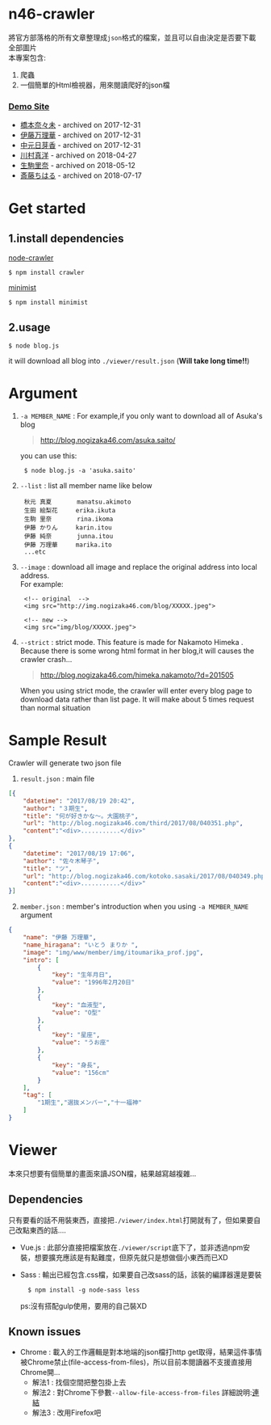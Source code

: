 n46-crawler
===========

將官方部落格的所有文章整理成`json`格式的檔案，並且可以自由決定是否要下載全部圖片  
本專案包含:

1. 爬蟲
2. 一個簡單的Html檢視器，用來閱讀爬好的json檔 

### [Demo Site](https://janelin612.github.io/n46-crawler/)
+ [橋本奈々未](https://janelin612.github.io/n46-crawler/nanami.hashimoto) - archived on 2017-12-31
+ [伊藤万理華](https://janelin612.github.io/n46-crawler/marika.ito) - archived on 2017-12-31
+ [中元日芽香](https://janelin612.github.io/n46-crawler/himeka.nakamoto) - archived on 2017-12-31
+ [川村真洋](https://janelin612.github.io/n46-crawler/mahiro.kawamura) - archived on 2018-04-27
+ [生駒里奈](https://janelin612.github.io/n46-crawler/rina.ikoma) - archived on 2018-05-12
+ [斎藤ちはる](https://janelin612.github.io/n46-crawler/chiharu.saito/) - archived on 2018-07-17

# Get started #
## 1.install dependencies ##

[node-crawler](https://github.com/bda-research/node-crawler "https://github.com/bda-research/node-crawler")

	$ npm install crawler

[minimist](https://www.npmjs.com/package/minimist)

	$ npm install minimist

## 2.usage ##

	$ node blog.js
it will download all blog into `./viewer/result.json`  (**Will take long time!!**)

# Argument #

1. `-a MEMBER_NAME` : For example,if you only want to download all of Asuka's blog

	> http://blog.nogizaka46.com/asuka.saito/

	you can use this:

		$ node blog.js -a 'asuka.saito'

2. `--list` : list all member name like below

		秋元 真夏       manatsu.akimoto
		生田 絵梨花     erika.ikuta
		生駒 里奈       rina.ikoma
		伊藤 かりん     karin.itou
		伊藤 純奈       junna.itou
		伊藤 万理華     marika.ito
		...etc

3. `--image` : download all image and replace the original address into local address.   
	For example:
		
		<!-- original  -->
		<img src="http://img.nogizaka46.com/blog/XXXXX.jpeg">

		<!-- new -->
		<img src="img/blog/XXXXX.jpeg">

4. `--strict` : strict mode.
This feature is made for Nakamoto Himeka .   
Because there is some wrong html format in her blog,it will causes the crawler crash...  

	> http://blog.nogizaka46.com/himeka.nakamoto/?d=201505 

	When you using strict mode, the crawler will enter every blog page to download data rather than list page. It will make about 5 times request than normal situation

# Sample Result #

Crawler will generate two json file

1. `result.json` : main file

```json
[{
	"datetime": "2017/08/19 20:42",
	"author": "３期生",
	"title": "何が好きかな〜。大園桃子",
	"url": "http://blog.nogizaka46.com/third/2017/08/040351.php",
	"content":"<div>...........</div>"
},
{
	"datetime": "2017/08/19 17:06",
	"author": "佐々木琴子",
	"title": "ツ",
	"url": "http://blog.nogizaka46.com/kotoko.sasaki/2017/08/040349.php",
	"content":"<div>...........</div>"
}]
```

2. `member.json` : member's introduction when you using `-a MEMBER_NAME` argument

```json
{
    "name": "伊藤 万理華",
    "name_hiragana": "いとう まりか ",
    "image": "img/www/member/img/itoumarika_prof.jpg",
    "intro": [
        {
            "key": "生年月日",
            "value": "1996年2月20日"
        },
        {
            "key": "血液型",
            "value": "O型"
        },
        {
            "key": "星座",
            "value": "うお座"
        },
        {
            "key": "身長",
            "value": "156cm"
        }
    ],
    "tag": [
        "1期生","選抜メンバー","十一福神"
    ]
}
```

# Viewer #
本來只想要有個簡單的畫面來讀JSON檔，結果越寫越複雜...

## Dependencies
只有要看的話不用裝東西，直接把`./viewer/index.html`打開就有了，但如果要自己改點東西的話....
+ Vue.js : 此部分直接把檔案放在`./viewer/script`底下了，並非透過npm安裝，想要擴充應該是有點難度，但原先就只是想做個小東西而已XD
+ Sass : 輸出已經包含.css檔，如果要自己改sass的話，該裝的編譯器還是要裝

		$ npm install -g node-sass less
	
	ps:沒有搭配gulp使用，要用的自己裝XD

## Known issues

+ Chrome : 載入的工作邏輯是對本地端的json檔打http get取得，結果這件事情被Chrome禁止(file-access-from-files)，所以目前本閱讀器不支援直接用Chrome開...
	 + 解法1 : 找個空間把整包掛上去
	 + 解法2 : 對Chrome下參數`--allow-file-access-from-files` 詳細說明:[連結](http://blog.twtnn.com/2015/03/ajaxcross-origin-requests-are-only.html)
	 + 解法3 : 改用Firefox吧